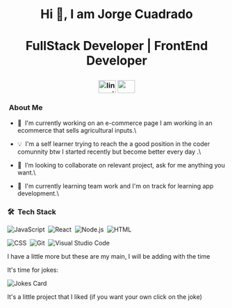 <h1 align="center"> Hi 👋, I am Jorge Cuadrado<h1/>
<p align="center"> FullStack Developer | FrontEnd Developer </p>
<h3 align="center">
  <a href="www.linkedin.com/in/jorge-fullstackdev" target="blank"><img align="center" src="https://image.flaticon.com/icons/png/128/174/174857.png" alt="lin_ovindu" height="30" width="40" /></a>
  <a href = "mailto: jorgecuadradovelasquez@gmail.com"><img align="center" src="https://seeklogo.com/images/G/gmail-new-2020-logo-32DBE11BB4-seeklogo.com.png" height="30" width="40" /></a>
<h3/>
  
  ### &nbsp;About Me
  
  
- 🔭&nbsp; I'm currently working on an e-commerce page I am working in an ecommerce that sells agricultural inputs.\
- 💡&nbsp; I'm a self learner trying to reach the a good position in the coder comunnity btw I started recently but become better every day .\
- 👯&nbsp; I’m looking to collaborate on relevant project, ask for me anything you want.\
  
- 🌱&nbsp; I'm currently learning team work and I'm on track for learning app development.\

  
  
### 🛠 &nbsp;Tech Stack
![JavaScript](https://img.shields.io/badge/-JavaScript-05122A?style=flat&logo=javascript)&nbsp;
![React](https://img.shields.io/badge/-React-05122A?style=flat&logo=react)&nbsp;
![Node.js](https://img.shields.io/badge/-Node.js-05122A?style=flat&logo=node.js)&nbsp;
![HTML](https://img.shields.io/badge/-HTML-05122A?style=flat&logo=HTML5)&nbsp; <br>
  
  
![CSS](https://img.shields.io/badge/-CSS-05122A?style=flat&logo=CSS3&logoColor=1572B6)&nbsp;
![Git](https://img.shields.io/badge/-Git-05122A?style=flat&logo=git)&nbsp;
![Visual Studio Code](https://img.shields.io/badge/-Visual%20Studio%20Code-05122A?style=flat&logo=visual-studio-code&logoColor=007ACC)&nbsp;<br>
  
  I have a little more but these are my main, I will be adding with the time
  

  
  It's time for jokes:
<!-- Markdown -->

![Jokes Card](https://readme-jokes.vercel.app/api?theme=vue-dark)
 

It's a little project that I liked (if you want your own click on the joke)
